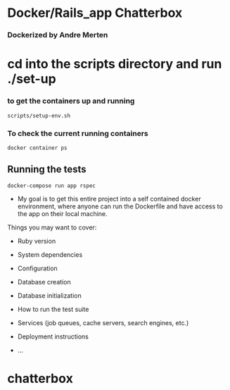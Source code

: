 # Docker/Rails_app Chatterbox
### Dockerized by Andre Merten

# cd into the scripts directory and run ./set-up

### to get the containers up and running
```
scripts/setup-env.sh
```

### To check the current running containers
```
docker container ps
```

## Running the tests
```
docker-compose run app rspec
```


* My goal is to get this entire project into a self contained docker environment, where anyone can run the Dockerfile and have access to the app on their local machine.

Things you may want to cover:

* Ruby version

* System dependencies

* Configuration

* Database creation

* Database initialization

* How to run the test suite

* Services (job queues, cache servers, search engines, etc.)

* Deployment instructions

* ...
# chatterbox
